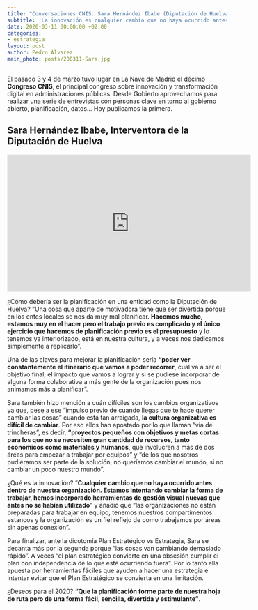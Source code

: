 ```yaml
---
title: "Conversaciones CNIS: Sara Hernández Ibabe (Diputación de Huelva)"
subtitle: 'La innovación es cualquier cambio que no haya ocurrido antes dentro de nuestra organización'
date: 2020-03-11 00:00:00 +02:00
categories:
- estrategia
layout: post
author: Pedro Álvarez
main_photo: posts/200311-Sara.jpg
---
```


El pasado 3 y 4 de marzo tuvo lugar en La Nave de Madrid el décimo **Congreso CNIS**, el principal congreso sobre innovación y transformación digital en administraciones públicas. Desde Gobierto aprovechamos para realizar una serie de entrevistas con personas clave en torno al gobierno abierto, planificación, datos... Hoy publicamos la primera.

## Sara Hernández Ibabe, Interventora de la Diputación de Huelva

<div class="video_wrapper bigger">
  <iframe width="560" height="315" src="https://www.youtube.com/embed/OdGloR8ugt8" frameborder="0" allow="accelerometer; autoplay; encrypted-media; gyroscope; picture-in-picture" allowfullscreen></iframe>
</div>

¿Cómo debería ser la planificación en una entidad como la Diputación de Huelva? “Una cosa que aparte de motivadora tiene que ser divertida porque en los entes locales se nos da muy mal planificar. **Hacemos mucho, estamos muy en el hacer pero el trabajo previo es complicado y el único ejercicio que hacemos de planificación previo es el presupuesto** y lo tenemos ya interiorizado, está en nuestra cultura, y a veces nos dedicamos simplemente a replicarlo”. 

Una de las claves para mejorar la planificación sería **“poder ver constantemente el itinerario que vamos a poder recorrer**, cual va a ser el objetivo final, el impacto que vamos a lograr y si se pudiese incorporar de alguna forma colaborativa a más gente de la organización pues nos animamos más a planificar”. 

Sara también hizo mención a cuán difíciles son los cambios organizativos ya que, pese a ese “impulso previo de cuando llegas que te hace querer cambiar las cosas” cuando está tan arraigada, **la cultura organizativa es difícil de cambiar**. Por eso ellos han apostado por lo que llaman “vía de trincheras”, es decir, **“proyectos pequeños con objetivos y metas cortas para los que no se necesiten gran cantidad de recursos, tanto económicos como materiales y humanos**, que involucren a más de dos áreas para empezar a trabajar por equipos” y “de los que nosotros pudiéramos ser parte de la solución, no queríamos cambiar el mundo, si no cambiar un poco nuestro mundo”.

¿Qué es la innovación? “**Cualquier cambio que no haya ocurrido antes dentro de nuestra organización. Estamos intentando cambiar la forma de trabajar, hemos incorporado herramientas de gestión visual nuevas que antes no se habían utilizado**” y añadió que “las organizaciones no están preparadas para trabajar en equipo, tenemos nuestros compartimentos estancos y la organización es un fiel reflejo de como trabajamos por áreas sin apenas conexión”.

Para finalizar, ante la dicotomía Plan Estratégico vs Estrategia, Sara se decanta más por la segunda porque “las cosas van cambiando demasiado rápido”. A veces “el plan estratégico convierte en una obsesión cumplir el plan con independencia de lo que esté ocurriendo fuera”. Por lo tanto ella apuesta por herramientas fáciles que ayuden a hacer una estrategia e intentar evitar que el Plan Estratégico se convierta en una limitación. 

¿Deseos para el 2020? **“Que la planificación forme parte de nuestra hoja de ruta pero de una forma fácil, sencilla, divertida y estimulante”**. 
